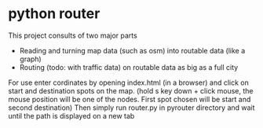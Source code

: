 # python router
This project consults of two major parts

- Reading and turning map data (such as osm) into routable data (like a graph)
- Routing (todo: with traffic data) on routable data as big as a full city

For use enter cordinates by opening index.html (in a browser)
and click on start and destination spots on the map.
(hold s key down + click mouse, the mouse position will be one of the nodes. First spot chosen will be start and second destination)
 Then simply run router.py in pyrouter directory and wait until the path is displayed on a new tab

